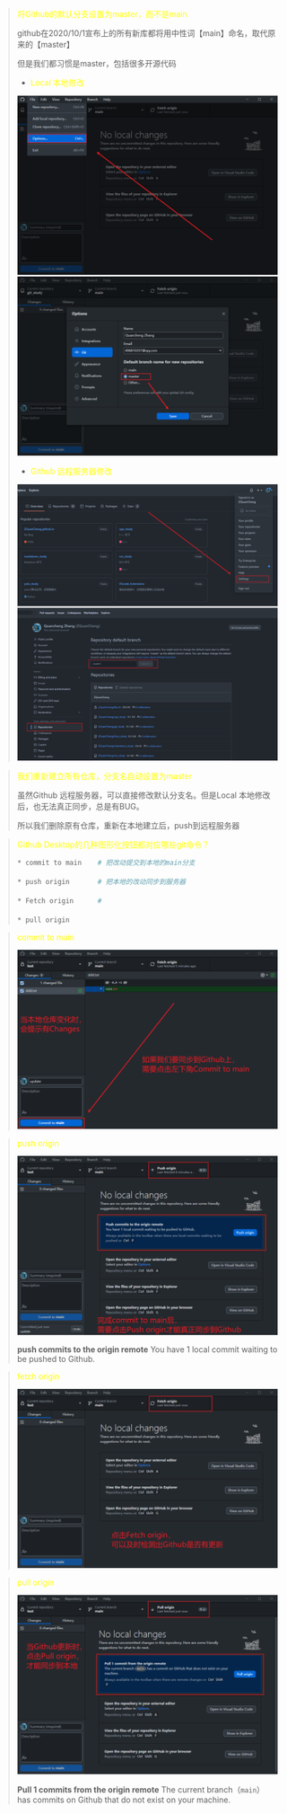 > <font color="yellow"> 将Github的默认分支设置为master，而不是main </font>
> 
> github在2020/10/1宣布上的所有新库都将用中性词【main】命名，取代原来的【master】
> 
> 但是我们都习惯是master，包括很多开源代码
> 
> * <font color="yellow"> Local 本地修改 </font>
> 
> <div align=center>
> <img src="./images/master_1.jpg" style="zoom:100%">
> <img src="./images/master_2.jpg" style="zoom:100%">
> </div>
> 
> * <font color="yellow"> Github 远程服务器修改 </font>
> 
> <div align=center>
> <img src="./images/master_3.jpg" style="zoom:100%">
> <img src="./images/master_4.jpg" style="zoom:100%">
> </div>
> 


> <font color="yellow"> 我们重新建立所有仓库，分支名自动设置为master </font>
> 
> 虽然Github 远程服务器，可以直接修改默认分支名。但是Local 本地修改后，也无法真正同步，总是有BUG。
>
> 所以我们删除原有仓库，重新在本地建立后，push到远程服务器
> 
> 






> <font color="yellow">Github Desktop的几种图形化按钮都对应哪些git命令？</font>
> ```bash
> * commit to main    # 把改动提交到本地的main分支
> 
> * push origin       # 把本地的改动同步到服务器
> 
> * Fetch origin      # 
> 
> * pull origin
> ```


> <font color="yellow"> commit to main </font>
> <div align=center>
> <img src="./images/commit_to_main.jpg" style="zoom:100%">
> </div>
>
> 

> <font color="yellow"> push origin </font>
> <div align=center>
> <img src="./images/push_origin.jpg" style="zoom:100%">
> </div>
>
> **push commits to the origin remote**
> You have 1 local commit waiting to be pushed to Github.


> <font color="yellow"> fetch origin </font>
> <div align=center>
> <img src="./images/fetch_origin.jpg" style="zoom:100%">
> </div>
>
> 

> <font color="yellow"> pull origin </font>
> <div align=center>
> <img src="./images/pull_origin.jpg" style="zoom:100%">
> </div>
>
> **Pull 1 commits from the origin remote**
> The current branch（`main`） has commits on Github that do not exist on your machine.
> 

